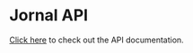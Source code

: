 # Jornal API
[Click here](https://cse341-personal-project.herokuapp.com/api-docs/) to check out the API documentation.
